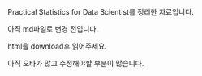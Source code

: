 Practical Statistics for Data Scientist를 정리한 자료입니다.

아직 md파일로 변경 전입니다. 

html을 download후 읽어주세요. 

아직 오타가 많고 수정해야할 부분이 많습니다.
